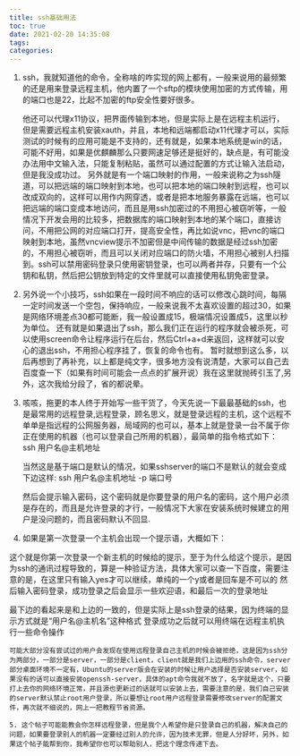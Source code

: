 ```yaml
---
title: ssh基础用法
toc: true
date: 2021-02-20 14:35:08
tags:
categories:
---
```

1. ssh，我就知道他的命令，全称啥的咋实现的网上都有，一般来说用的最频繁的还是用来登录远程主机，他内置了一个sftp的模块使用加密的方式传输，用的端口也是22，比起不加密的ftp安全性要好很多。

    他还可以代理x11协议，把界面传输到本地，但是实际上是在远程主机运行，但是需要远程主机安装xauth，并且，本地和远端都启动x11代理才可以，实际测试的时候有的应用可能是不支持的，还有就是，如果本地系统是win的话，可能不好用，如果是优麒麟那么只要网速足够还是挺好的，缺点是，有可能没办法用中文输入法，只能复制粘贴，虽然可以通过配置的方式让输入法启动，但是我没成功过。
    另外就是有一个端口映射的作用，一般来说称之为ssh隧道，可以把远端的端口映射到本地，也可以把本地的端口映射到远程，也可以改成双向的，这样可以用作内网穿透，或者是把本地服务暴露在远端，也可以把远端的端口变成本地访问，而且是用ssh加密过的不用担心被窃听等，一般情况下开发会用的比较多，把数据库的端口映射到本地的某个端口，直接访问，不用把公网的对应端口打开，提高安全性，再比如说vnc，把vnc的端口映射到本地，虽然vncview提示不加密但是中间传输的数据是经过ssh加密的，不用担心被窃听，而且可以关闭对应端口的防火墙，不用担心被别人扫描到。ssh可以禁用密码登录只使用密钥登录，也可以两者并存，只要有一个公钥和私钥，然后把公钥放到特定的文件里就可以直接使用私钥免密登录。

2. 另外说一个小技巧，ssh如果在一段时间不响应的话可以修改心跳时间，每隔一定时间发送一个空包，保持响应，一般来说我不太喜欢设置的超过30，如果是网络环境差点30都可能断，我一般设置成15，极端情况设置成5，这里以秒为单位。
    还有就是如果退出了ssh，那么我们正在运行的程序就会被杀死，可以使用screen命令让程序运行在后台，然后Ctrl+a+d来返回，这样就可以安心的退出ssh，不用担心程序挂了，恢复的命令也有。
    暂时就想到这么多，以后再想到了再补充，以上都是纯文字，很多地方没有说清楚，大家可以自己去百度查一下（如果有时间可能会一点点的扩展开说）我在这里就抛砖引玉了,另外，这次我给分段了，省的都说晕。

3. 咳咳，拖更的本人终于开始写一些干货了，今天先说一下最最基础的ssh，也是最常用的远程登录,远程登录，顾名思义，就是登录远程的主机，这个远程不单单是指远程的公网服务器，局域网的也可以，基本上就是登录一台不属于你正在使用的机器（也可以登录自己所用的机器），最简单的指令格式如下：
    ssh   用户名@主机地址

    当然这是基于端口是默认的情况，如果sshserver的端口不是默认的就会变成下边这样:
    ssh      用户名@主机地址   -p      端口号

    然后会提示输入密码，这个密码就是你要登录的用户名的密码，这个用户必须是存在的，而且是允许登录的才行，一般情况下大家在安装系统时候建立的用户是没问题的，而且密码默认不回显.

4. 如果是第一次登录一个主机会出现一个提示语，大概如下：

这个就是你第一次登录一个新主机的时候给的提示，至于为什么给这个提示，是因为ssh的通讯过程导致的，算是一种验证方法，具体大家可以查一下百度，需要注意的是，在这里只有输入yes才可以继续，单纯的一个y或者是回车是不可以的
然后输入密码登录，成功登录之后会显示一些欢迎语，和最后一次的登录地址

最下边的看起来是和上边的一致的，但是实际上是ssh登录的结果，因为终端的显示方式就是“用户名@主机名”这种格式
登录成功之后就可以用终端在远程主机执行一些命令操作
~~~~~~~~~~~~~~~~~~~~~~~~~~~~~~~华丽的分割线~~~~~~~~~~~~~~~~~~~~~~~~~~~~~~~~~~~~
可能大部分没有尝试过的用户会发现在使用远程登录自己主机的时候会被拒绝，这是因为ssh分为两部分，一部分是server，一部分是client，client就是我们上边用的ssh命令，server部分桌面环境不一定有，Ubuntu的server版会在安装的时候让用户选择是否安装server，如果没有的话可以直接安装openssh-server，具体的apt命令我就不放了，名字就是这个，只要打上去你的网络环境正常，并且源也更新过的话就可以安装上去，需要注意的是，我们自己安装的server默认禁止root用户登录，所以要想让root用户远程登录需要修改server的配置文件，再次就不细说的，网上一把教程节省资源。

5. 这个帖子可能能教会你怎样远程登录，但是我个人希望你是只登录自己的机器，解决自己的问题，如果要登录别人的机器一定要经过别人的允许，因为技术无罪，但是人分好坏，另外，如果这个帖子能帮到你，我希望你也可以帮助别人，把这个理念传递下去。









